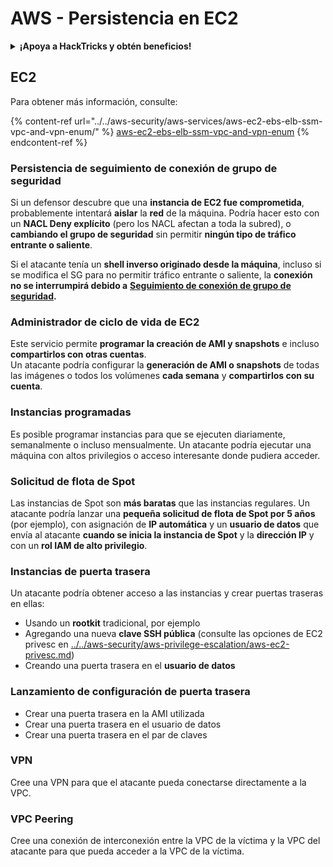 # AWS - Persistencia en EC2

<details>

<summary><strong>¡Apoya a HackTricks y obtén beneficios!</strong></summary>

* Si quieres ver a tu **empresa anunciada en HackTricks** o si quieres acceder a la **última versión de PEASS o descargar HackTricks en PDF** ¡Consulta los [**PLANES DE SUSCRIPCIÓN**](https://github.com/sponsors/carlospolop)!
* Obtén el [**oficial PEASS & HackTricks swag**](https://peass.creator-spring.com)
* Descubre [**The PEASS Family**](https://opensea.io/collection/the-peass-family), nuestra colección de exclusivos [**NFTs**](https://opensea.io/collection/the-peass-family)
* **Únete al** 💬 [**grupo de Discord**](https://discord.gg/hRep4RUj7f) o al [**grupo de telegram**](https://t.me/peass) o **sígueme** en **Twitter** 🐦 [**@carlospolopm**](https://twitter.com/carlospolopm).
* **Comparte tus trucos de hacking enviando PRs a los repositorios de GitHub de** [**HackTricks**](https://github.com/carlospolop/hacktricks) y [**HackTricks Cloud**](https://github.com/carlospolop/hacktricks-cloud).

</details>

## EC2

Para obtener más información, consulte:

{% content-ref url="../../aws-security/aws-services/aws-ec2-ebs-elb-ssm-vpc-and-vpn-enum/" %}
[aws-ec2-ebs-elb-ssm-vpc-and-vpn-enum](../../aws-security/aws-services/aws-ec2-ebs-elb-ssm-vpc-and-vpn-enum/)
{% endcontent-ref %}

### Persistencia de seguimiento de conexión de grupo de seguridad

Si un defensor descubre que una **instancia de EC2 fue comprometida**, probablemente intentará **aislar** la **red** de la máquina. Podría hacer esto con un **NACL Deny explícito** (pero los NACL afectan a toda la subred), o **cambiando el grupo de seguridad** sin permitir **ningún tipo de tráfico entrante o saliente**.

Si el atacante tenía un **shell inverso originado desde la máquina**, incluso si se modifica el SG para no permitir tráfico entrante o saliente, la **conexión no se interrumpirá debido a** [**Seguimiento de conexión de grupo de seguridad**](https://docs.aws.amazon.com/AWSEC2/latest/UserGuide/security-group-connection-tracking.html)**.**

### Administrador de ciclo de vida de EC2

Este servicio permite **programar la creación de AMI y snapshots** e incluso **compartirlos con otras cuentas**.\
Un atacante podría configurar la **generación de AMI o snapshots** de todas las imágenes o todos los volúmenes **cada semana** y **compartirlos con su cuenta**.

### Instancias programadas

Es posible programar instancias para que se ejecuten diariamente, semanalmente o incluso mensualmente. Un atacante podría ejecutar una máquina con altos privilegios o acceso interesante donde pudiera acceder.

### Solicitud de flota de Spot

Las instancias de Spot son **más baratas** que las instancias regulares. Un atacante podría lanzar una **pequeña solicitud de flota de Spot por 5 años** (por ejemplo), con asignación de **IP automática** y un **usuario de datos** que envía al atacante **cuando se inicia la instancia de Spot** y la **dirección IP** y con un **rol IAM de alto privilegio**.

### Instancias de puerta trasera

Un atacante podría obtener acceso a las instancias y crear puertas traseras en ellas:

* Usando un **rootkit** tradicional, por ejemplo
* Agregando una nueva **clave SSH pública** (consulte las opciones de EC2 privesc en [../../aws-security/aws-privilege-escalation/aws-ec2-privesc.md](../../aws-security/aws-privilege-escalation/aws-ec2-privesc.md))
* Creando una puerta trasera en el **usuario de datos**

### **Lanzamiento de configuración de puerta trasera**

* Crear una puerta trasera en la AMI utilizada
* Crear una puerta trasera en el usuario de datos
* Crear una puerta trasera en el par de claves

### VPN

Cree una VPN para que el atacante pueda conectarse directamente a la VPC.

### VPC Peering

Cree una conexión de interconexión entre la VPC de la víctima y la VPC del atacante para que pueda acceder a la VPC de la víctima.